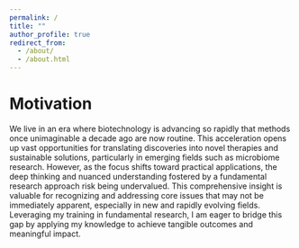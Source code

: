 ```yaml
---
permalink: /
title: ""
author_profile: true
redirect_from: 
  - /about/
  - /about.html
---
```


# Motivation

We live in an era where biotechnology is advancing so rapidly that methods once unimaginable a decade ago are now routine. This acceleration opens up vast opportunities for translating discoveries into novel therapies and sustainable solutions, particularly in emerging fields such as microbiome research. However, as the focus shifts toward practical applications, the deep thinking and nuanced understanding fostered by a fundamental research approach risk being undervalued. This comprehensive insight is valuable for recognizing and addressing core issues that may not be immediately apparent, especially in new and rapidly evolving fields. Leveraging my training in fundamental research, I am eager to bridge this gap by applying my knowledge to achieve tangible outcomes and meaningful impact.

<!-- # My Background

As an undergraduate in Bangalore, India, I was captivated by the idea of bacteria as engineerable machines that can be harnessed to solve global problems. This interest motivated me to co-found the first iGEM team at our institute. It was a challenging and rewarding experience, involving countless hours of brainstorming and designing our genetically engineered system. We successfully secured funding and lab space, ultimately presenting our work at the iGEM competition in Boston. This effort laid the groundwork for future teams, who have since won gold medals and received special nominations.

My academic journey has continued to focus on bacteria in communities and their interactions within different environments, such as the human gut. For my MS thesis, I explored the human gut microbiome, establishing a cost-effective Nanopore sequencing system that facilitated collaboration with local doctors in India.

Building on my interest in studying bacterial communities, I started my PhD in Lausanne. I study gut microbiome diversity and its evolution. I employ a multidisciplinary approach that integrates field sampling, bioinformatics, and synthetic microbial communities in our honeybee laboratory model. I am particularly excited about cutting-edge sequencing and bacterial community engineering techniques and have successfully integrated Metagenomics using Illumina, Nanopore and PacBio sequencing in my research. -->